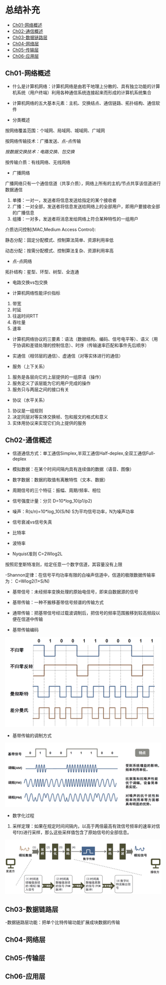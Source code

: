 总结补充
=======
<!-- TOC -->
- [Ch01-网络概述](#Ch01-网络概述)
- [Ch02-通信概述](#Ch02-通信概述)
- [Ch03-数据链路层](#Ch03-数据链路层)
- [Ch04-网络层](#Ch04-网络层)
- [Ch05-传输层](#Ch05-传输层)
- [Ch06-应用层](#Ch06-应用层)
<!-- TOC -->

## Ch01-网络概述

- 什么是计算机网络：计算机网络是由若干地理上分散的、具有独立功能的计算机系统（用户终端）利用各种通信系统连接起来而形成的计算机系统集合

- 计算机网络的五大基本元素：主机、交换结点、通信链路、拓扑结构、通信软件

- 分类概述

按网络覆盖范围：个域网、局域网、城域网、广域网

按网络传输技术：广播发送、点-点传输

*按数据交换技术：电路交换、包交换*

按传输介质：有线网络、无线网络

- 广播网络

广播网络只有一个通信信道（共享介质），网络上所有的主机/节点共享该信道进行数据通信

1. 单播：一对一，发送者将信息发送给指定的某个接收者
2. 广播：一对全部，发送者将信息发送给网络上的全部用户，即用户要接收全部的广播信息
3. 组播：一对多，发送者将消息发给网络上符合某种特性的一组用户

介质访问控制(MAC,Medium Access Control):

静态分配：固定分配模式、控制算法简单、资源利用率低

动态分配：按需分配模式、控制算法复杂、资源利用率高

- 点-点网络

拓扑结构：星型、环型、树型、全连通

- 电路交换vs包交换

- 计算机网络性能评价指标

1. 带宽
2. 时延
3. 往返时间RTT
4. 吞吐量
5. 速率

- 计算机网络协议的三要素：语法（数据结构、编码、信号电平等）、语义（用于协调和差错处理的控制信息）、时序（传输速率匹配和事件先后顺序）

- 实通信（相邻层的通信）、虚通信（对等实体进行的通信）

- 服务（上下关系）
1. 服务是各层向它的上层提供的一组原语（操作）
2. 服务定义了该层能为它的用户完成的操作
3. 服务只与两层之间的接口有关

- 协议（水平关系）
1. 协议是一组规则
2. 决定同层对等实体交换帧、包和报文的格式和意义
3. 实体用协议来实现它们向上提供的服务

## Ch02-通信概述
- 信道通信方式：单工通信Simplex,半双工通信Half-deplex,全双工通信Full-deplex

- 模拟数据：在某个时间间隔内具有连续值的数据（语音、图像）

- 数字数据：数据的取值有离散特性（文本、数据）

- 周期信号的三个特征：振幅、周期/频率、相位

- 信号强度计量：分贝 D=10*log_10(p1/p2)

- 噪声：R(s/n)=10*log_10(S/N) S为平均信号功率，N为噪声功率

- 信号衰减vs信号失真

- 比特率

- 波特率

- Nyquist准则 C=2Wlog2L

按照尼奎斯特准则，给定任意一个数字信道，其容量没有上限

-Shannon定律：在信号平均功率有限的白噪声信道中，信道的极限数据传输率为： C=Wlog2(1+S/N)

- 基带信号：未经频率变换处理的原始电信号，即来自数据源的信号

- 基带传输：一种不搬移基带信号频谱的传输方式

- 通带传输：把基带信号经过载波调制后，把信号的频率范围搬移到较高频段以便在信道中传输

- 基带传输编码

![](./pics/ch02_2.PNG)

- 基带传输的调制方式

![](./pics/ch02_3.PNG)

- 数字化过程

1. 采样定理：如果在规定时间间隔内，以高于两倍最高有效信号频率的速率对信号f(t)进行采样，那么这些采样值包含了原始信号的全部信息。

![](./pics/ch02_4.PNG)

## Ch03-数据链路层

-数据链路层功能：把单个比特传输功能扩展成块数据的传输

## Ch04-网络层

## Ch05-传输层

## Ch06-应用层